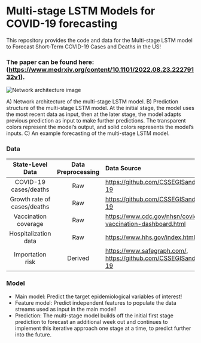# Multi-stage LSTM Models for COVID-19 forecasting
This repository provides the code and data for the Multi-stage LSTM model to Forecast Short-Term COVID-19 Cases and Deaths in the US!
### The paper can be found here: (https://www.medrxiv.org/content/10.1101/2022.08.23.22279132v1).

![Network architecture ![image](https://user-images.githubusercontent.com/47940478/202015773-ece717e7-743d-4e07-b3c8-00543abf4682.png)
](https://github.com/hongru94/multi_stage_LSTM/blob/main/figures/figure_1.png?raw=true "Multi-stage LSTM model")

A) Network architecture of the multi-stage LSTM model. B) Prediction structure of the multi-stage LSTM model. At the initial stage, the model uses the most recent data as input, then at the later stage, the model adapts previous prediction as input to make further predictions. The transparent colors represent the model’s output, and solid colors represents the model’s inputs. C) An example forecasting of the multi-stage LSTM model.

### Data
| State-Level Data| Data Preprocessing | Data Source |
| :---:         |     :---:      |          :--- |
| COVID-19 cases/deaths| Raw     | https://github.com/CSSEGISandData/COVID-19  |
| Growth rate of cases/deaths| Raw       | https://github.com/CSSEGISandData/COVID-19|
| Vaccination coverage | Raw  |  https://www.cdc.gov/nhsn/covid19/dial-vaccination-dashboard.html|
| Hospitalization data | Raw | https://www.hhs.gov/index.html |
|Importation risk| Derived| https://www.safegraph.com/, https://github.com/CSSEGISandData/COVID-19 |


### Model
- Main model: Predict the target epidemiological variables of interest!
- Feature model: Predict independent features to populate the data streams used as input in the main model!
- Prediction: The multi-stage model builds off the initial first stage prediction to forecast an additional week out and continues to implement this iterative approach one stage at a time, to predict further into the future.

